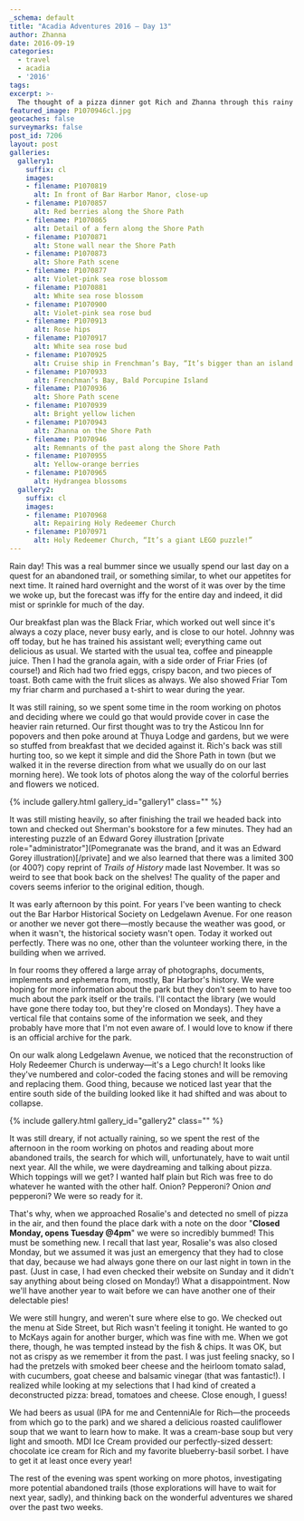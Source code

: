 ```yaml
---
_schema: default
title: "Acadia Adventures 2016 – Day 13"
author: Zhanna
date: 2016-09-19
categories:
  - travel
  - acadia
  - '2016'
tags:
excerpt: >-
  The thought of a pizza dinner got Rich and Zhanna through this rainy day ... but what?! Rosalie's is closed on Monday?!
featured_image: P1070946cl.jpg
geocaches: false
surveymarks: false
post_id: 7206
layout: post                      
galleries:
  gallery1:
    suffix: cl
    images:
    - filename: P1070819
      alt: In front of Bar Harbor Manor, close-up
    - filename: P1070857
      alt: Red berries along the Shore Path
    - filename: P1070865
      alt: Detail of a fern along the Shore Path
    - filename: P1070871
      alt: Stone wall near the Shore Path
    - filename: P1070873
      alt: Shore Path scene
    - filename: P1070877
      alt: Violet-pink sea rose blossom
    - filename: P1070881
      alt: White sea rose blossom
    - filename: P1070900
      alt: Violet-pink sea rose bud
    - filename: P1070913
      alt: Rose hips
    - filename: P1070917
      alt: White sea rose bud
    - filename: P1070925
      alt: Cruise ship in Frenchman’s Bay, “It’s bigger than an island!”
    - filename: P1070933
      alt: Frenchman’s Bay, Bald Porcupine Island
    - filename: P1070936
      alt: Shore Path scene
    - filename: P1070939
      alt: Bright yellow lichen
    - filename: P1070943
      alt: Zhanna on the Shore Path
    - filename: P1070946
      alt: Remnants of the past along the Shore Path
    - filename: P1070955
      alt: Yellow-orange berries
    - filename: P1070965
      alt: Hydrangea blossoms       
  gallery2:
    suffix: cl
    images:
    - filename: P1070968
      alt: Repairing Holy Redeemer Church
    - filename: P1070971
      alt: Holy Redeemer Church, “It’s a giant LEGO puzzle!”        
---
```


Rain day! This was a real bummer since we usually spend our last day on a quest for an abandoned trail, or something similar, to whet our appetites for next time. It rained hard overnight and the worst of it was over by the time we woke up, but the forecast was iffy for the entire day and indeed, it did mist or sprinkle for much of the day.

Our breakfast plan was the Black Friar, which worked out well since it's always a cozy place, never busy early, and is close to our hotel. Johnny was off today, but he has trained his assistant well; everything came out delicious as usual. We started with the usual tea, coffee and pineapple juice. Then I had the granola again, with a side order of Friar Fries (of course!) and Rich had two fried eggs, crispy bacon, and two pieces of toast. Both came with the fruit slices as always. We also showed Friar Tom my friar charm and purchased a t-shirt to wear during the year.

It was still raining, so we spent some time in the room working on photos and deciding where we could go that would provide cover in case the heavier rain returned. Our first thought was to try the Asticou Inn for popovers and then poke around at Thuya Lodge and gardens, but we were so stuffed from breakfast that we decided against it. Rich's back was still hurting too, so we kept it simple and did the Shore Path in town (but we walked it in the reverse direction from what we usually do on our last morning here). We took lots of photos along the way of the colorful berries and flowers we noticed. 

{% include gallery.html gallery_id="gallery1" class="" %}

It was still misting heavily, so after finishing the trail we headed back into town and checked out Sherman's bookstore for a few minutes. They had an interesting puzzle of an Edward Gorey illustration [private role="administrator"](Pomegranate was the brand, and it was an Edward Gorey illustration)[/private] and we also learned that there was a limited 300 (or 400?) copy reprint of <cite>Trails of History</cite> made last November. It was so weird to see that book back on the shelves! The quality of the paper and covers seems inferior to the original edition, though.

It was early afternoon by this point. For years I've been wanting to check out the Bar Harbor Historical Society on Ledgelawn Avenue. For one reason or another we never got there—mostly because the weather was good, or when it wasn't, the historical society wasn't open. Today it worked out perfectly. There was no one, other than the volunteer working there, in the building when we arrived. 

In four rooms they offered a large array of photographs, documents, implements and ephemera from, mostly, Bar Harbor's history. We were hoping for more information about the park but they don't seem to have too much about the park itself or the trails. I'll contact the library (we would have gone there today too, but they're closed on Mondays). They have a vertical file that contains some of the information we seek, and they probably have more that I'm not even aware of. I would love to know if there is an official archive for the park. 

On our walk along Ledgelawn Avenue, we noticed that the reconstruction of Holy Redeemer Church is underway—it's a Lego church! It looks like they've numbered and color-coded the facing stones and will be removing and replacing them. Good thing, because we noticed last year that the entire south side of the building looked like it had shifted and was about to collapse.

{% include gallery.html gallery_id="gallery2" class="" %}

It was still dreary, if not actually raining, so we spent the rest of the afternoon in the room working on photos and reading about more abandoned trails, the search for which will, unfortunately, have to wait until next year. All the while, we were daydreaming and talking about pizza. Which toppings will we get?  I wanted half plain but Rich was free to do whatever he wanted with the other half. Onion? Pepperoni? Onion <em>and</em> pepperoni? We were so ready for it.

That's why, when we approached Rosalie's and detected no smell of pizza in the air, and then found the place dark with a note on the door "<strong>Closed Monday, opens Tuesday @4pm</strong>" we were so incredibly bummed! This must be something new. I recall that last year, Rosalie's was also closed Monday, but we assumed it was just an emergency that they had to close that day, because we had always gone there on our last night in town in the past. (Just in case, I had even checked their website on Sunday and it didn't say anything about being closed on Monday!) What a disappointment. Now we'll have another year to wait before we can have another one of their delectable pies!

We were still hungry, and weren't sure where else to go. We checked out the menu at Side Street, but Rich wasn't feeling it tonight. He wanted to go to McKays again for another burger, which was fine with me. When we got there, though, he was tempted instead by the fish & chips. It was OK, but not as crispy as we remember it from the past. I was just feeling snacky, so I had the pretzels with smoked beer cheese and the heirloom tomato salad, with cucumbers, goat cheese and balsamic vinegar (that was fantastic!). I realized while looking at my selections that I had kind of created a deconstructed pizza: bread, tomatoes and cheese. Close enough, I guess!

We had beers as usual (IPA for me and CentenniAle for Rich—the proceeds from which go to the park) and we shared a delicious roasted cauliflower soup that we want to learn how to make. It was a cream-base soup but very light and smooth. MDI Ice Cream provided our perfectly-sized dessert: chocolate ice cream for Rich and my favorite blueberry-basil sorbet. I have to get it at least once every year!

The rest of the evening was spent working on more photos, investigating more potential abandoned trails (those explorations will have to wait for next year, sadly), and thinking back on the wonderful adventures we shared over the past two weeks.


 